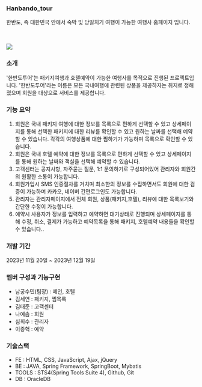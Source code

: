 <h3> Hanbando_tour</h3> 

<p>한반도, 즉 대한민국 안에서 숙박 및 당일치기 여행이 가능한 여행사 홈페이지 입니다.</p><br><br>

<img src="https://img1.daumcdn.net/thumb/R1280x0/?scode=mtistory2&fname=https%3A%2F%2Fblog.kakaocdn.net%2Fdn%2FQi3lz%2FbtsFCyIXspB%2FztOPctu8jIAWsTMipA8BX1%2Fimg.png">


### 소개
'한반도투어'는 패키지여행과 호텔예약이 가능한 여행사를 목적으로 진행된 프로젝트입니다.
'한반도투어'라는 이름은 모든 국내여행에 관련된 상품을 제공하자는 취지로 정해졌으며 회원을  대상으로 서비스를 제공합니다.  
    
### 기능 요약
1. 회원은 국내 패키지 여행에 대한 정보를 목록으로 편하게 선택할 수 있고 상세페이지를 통해 선택한 패키지에 대한 리뷰를 확인할 수 있고 원하는 날짜를 선택해 예약할 수 있습니다. 각각의 여행상품에 대한 찜하기가 가능하며 목록으로 확인할 수 있습니다.
2. 회원은 국내 호텔 예약에 대한 정보를 목록으로 편하게 선택할 수 있고 상세페이지를 통해 원하는 날짜와 객실을 선택해 예약할 수 있습니다. 
3. 고객센터는 공지사항, 자주묻는 질문, 1:1 문의하기로 구성되어있어 관리자와 회원간의 원활한 소통이 가능합니다.
4. 회원가입시 SMS 인증절차를 거치며 최소한의 정보를 수집하면서도 회원에 대한 검증이 가능하며 카카오, 네이버 간편로그인도 가능합니다.
5. 관리자는 관리자페이지에서 전체 회원, 상품(패키지,호텔), 리뷰에 대한 목록보기와 간단한 수정이 가능합니다.
6. 예약시 사용자가 정보를 입력하고 예약하면 대기상태로 진행되며 상세페이지를 통해 수정, 취소, 결제가 가능하고 예약목록을 통해 패키지, 호텔예약 내용들을 확인할 수 있습니다..

### 개발 기간
2023년 11월 20일 ~ 2023년 12월 19일  

### 멤버 구성과 기능구현
- 남궁수민(팀장) : 메인, 호텔
- 김세연 : 패키지, 찜목록
- 김태준 : 고객센터
- 나예솜 : 회원
- 심희수 : 관리자
- 이종혁 : 예약

### 기술스택
- FE : HTML, CSS, JavaScript, Ajax, jQuery
- BE : JAVA, Spring Framework, SpringBoot, Mybatis
- TOOLS : STS4(Spring Tools Suite 4), Github, Git
- DB : OracleDB  

